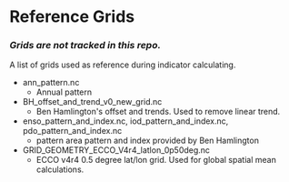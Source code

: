 # Reference Grids

### *Grids are not tracked in this repo.*

A list of grids used as reference during indicator calculating.

- ann_pattern.nc
  - Annual pattern
- BH_offset_and_trend_v0_new_grid.nc
  - Ben Hamlington's offset and trends. Used to remove linear trend.
- enso_pattern_and_index.nc, iod_pattern_and_index.nc, pdo_pattern_and_index.nc
  - pattern area pattern and index provided by Ben Hamlington
- GRID_GEOMETRY_ECCO_V4r4_latlon_0p50deg.nc
  - ECCO v4r4 0.5 degree lat/lon grid. Used for global spatial mean calculations.